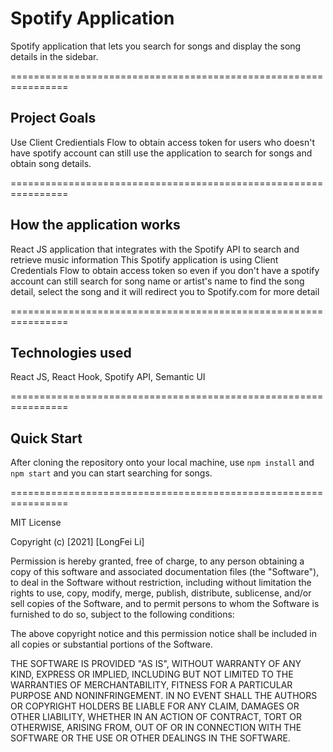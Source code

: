 # Spotify Application

Spotify application that lets you search for songs and display the song details in the sidebar.

================================================================

## Project Goals

Use Client Credientials Flow to obtain access token for users who doesn't have spotify account
can still use the application to search for songs and obtain song details.

================================================================

## How the application works

React JS application that integrates with the Spotify API to search and retrieve music information
This Spotify application is using Client Credentials Flow to obtain access token
so even if you don't have a spotify account can still search for song name or artist's name to find the song detail, select the song and it will redirect you to Spotify.com for more detail

================================================================

## Technologies used

React JS, React Hook, Spotify API, Semantic UI

================================================================

## Quick Start

After cloning the repository onto your local machine, use `npm install` and `npm start` and you can start searching for songs.

================================================================

MIT License

Copyright (c) [2021] [LongFei Li]

Permission is hereby granted, free of charge, to any person obtaining a copy
of this software and associated documentation files (the "Software"), to deal
in the Software without restriction, including without limitation the rights
to use, copy, modify, merge, publish, distribute, sublicense, and/or sell
copies of the Software, and to permit persons to whom the Software is
furnished to do so, subject to the following conditions:

The above copyright notice and this permission notice shall be included in all
copies or substantial portions of the Software.

THE SOFTWARE IS PROVIDED "AS IS", WITHOUT WARRANTY OF ANY KIND, EXPRESS OR
IMPLIED, INCLUDING BUT NOT LIMITED TO THE WARRANTIES OF MERCHANTABILITY,
FITNESS FOR A PARTICULAR PURPOSE AND NONINFRINGEMENT. IN NO EVENT SHALL THE
AUTHORS OR COPYRIGHT HOLDERS BE LIABLE FOR ANY CLAIM, DAMAGES OR OTHER
LIABILITY, WHETHER IN AN ACTION OF CONTRACT, TORT OR OTHERWISE, ARISING FROM,
OUT OF OR IN CONNECTION WITH THE SOFTWARE OR THE USE OR OTHER DEALINGS IN THE
SOFTWARE.
